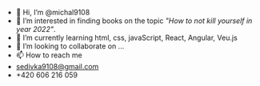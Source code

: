 - 👋 Hi, I’m @michal9108
- 👀 I’m interested in finding books on the topic _"How to not kill yourself in year 2022"_.
- 🌱 I’m currently learning html, css, javaScript, React, Angular, Veu.js
- 💞️ I’m looking to collaborate on ...
- 📫 How to reach me 
- sedivka9108@gmail.com
- +420 606 216 059

<!---
michal9108/michal9108 is a ✨ special ✨ repository because its `README.md` (this file) appears on your GitHub profile.
You can click the Preview link to take a look at your changes.
--->
